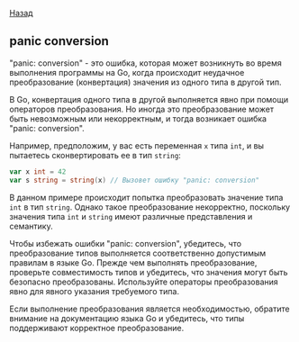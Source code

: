 [Назад](/L1/L1_.md) 
## panic conversion

"panic: conversion" - это ошибка, которая может возникнуть во время выполнения программы на Go, когда происходит неудачное преобразование (конвертация) значения из одного типа в другой тип.

В Go, конвертация одного типа в другой выполняется явно при помощи операторов преобразования. Но иногда это преобразование может быть невозможным или некорректным, и тогда возникает ошибка "panic: conversion".

Например, предположим, у вас есть переменная `x` типа `int`, и вы пытаетесь сконвертировать ее в тип `string`:

```go
var x int = 42
var s string = string(x) // Вызовет ошибку "panic: conversion"
```

В данном примере происходит попытка преобразовать значение типа `int` в тип `string`. Однако такое преобразование некорректно, поскольку значения типа `int` и `string` имеют различные представления и семантику.

Чтобы избежать ошибки "panic: conversion", убедитесь, что преобразование типов выполняется соответственно допустимым правилам в языке Go. Прежде чем выполнять преобразование, проверьте совместимость типов и убедитесь, что значения могут быть безопасно преобразованы. Используйте операторы преобразования явно для явного указания требуемого типа.

Если выполнение преобразования является необходимостью, обратите внимание на документацию языка Go и убедитесь, что типы поддерживают корректное преобразование.